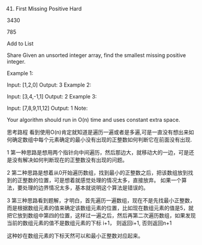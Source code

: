 41. First Missing Positive
Hard

3430

785

Add to List

Share
Given an unsorted integer array, find the smallest missing positive integer.

Example 1:

Input: [1,2,0]
Output: 3
Example 2:

Input: [3,4,-1,1]
Output: 2
Example 3:

Input: [7,8,9,11,12]
Output: 1
Note:

Your algorithm should run in O(n) time and uses constant extra space.


思考路程
看到使用O(n)肯定就知道是遍历一遍或者是多遍,可是一直没有想出来如何确定数组中每个元素确定的最小没有出现的正整数如何判断它在前面没有出现.

1 第一种思路是想用两个指针向中间遍历，然后那边大，就移动大的一边，可是还是没有解决如何判断现在的正整数没有出现的问题。

2 第二种思路是想着从0开始遍历数组，找到最小的正整数之后，把该数组放到找到的正整数的位置，可是想着就感觉处理的情况太多，直接放弃。
如果一个算法，要处理的边界情况太多，基本就说明这个算法是错误的。

3 第三种思路看到题解，才明白，首先遍历一遍数组，现在不是先找最小正整数，而是根据数组元素的值来确定该数组元素的位置，比如现在数组元素的值是5，就把它放到数组中第四的位置，这样过一遍之后，然后再第二次遍历数组，如果发现当前的数组元素的值不是数组元素的下标 i+1， 则返回i+1,
否则返回n+1

这种妙在数组元素的下标天然可以和最小正整数对应起来。



















